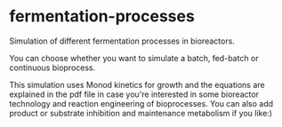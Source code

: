 # fermentation-processes
Simulation of different fermentation processes in bioreactors.

You can choose whether you want to simulate a batch, fed-batch or continuous bioprocess.

This simulation uses Monod kinetics for growth and the equations are explained in the pdf file in case you're interested in some bioreactor technology and reaction engineering of bioprocesses. You can also add product or substrate inhibition and maintenance metabolism if you like:)
